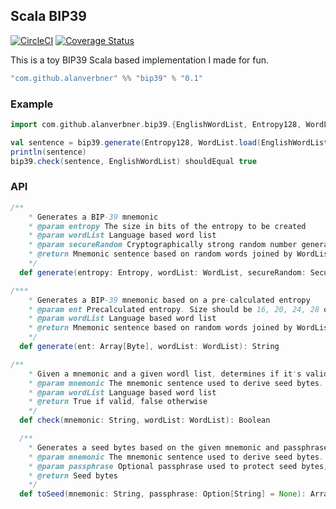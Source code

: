## Scala BIP39

[![CircleCI](https://circleci.com/gh/AlanVerbner/bip39.svg?style=svg)](https://circleci.com/gh/AlanVerbner/bip39)
[![Coverage Status](https://coveralls.io/repos/github/AlanVerbner/bip39/badge.svg?branch=master)](https://coveralls.io/github/AlanVerbner/bip39?branch=master)

This is a toy BIP39 Scala based implementation I made for fun.

```scala
"com.github.alanverbner" %% "bip39" % "0.1"
```

### Example 

```scala
import com.github.alanverbner.bip39.{EnglishWordList, Entropy128, WordList}

val sentence = bip39.generate(Entropy128, WordList.load(EnglishWordList).get, new SecureRandom())
println(sentence)
bip39.check(sentence, EnglishWordList) shouldEqual true

```

### API

```scala
/**
    * Generates a BIP-39 mnemonic
    * @param entropy The size in bits of the entropy to be created
    * @param wordList Language based word list
    * @param secureRandom Cryptographically strong random number generator (RNG)
    * @return Mnemonic sentence based on random words joined by WordList delimiter
    */
  def generate(entropy: Entropy, wordList: WordList, secureRandom: SecureRandom): String
```

```scala
/***
    * Generates a BIP-39 mnemonic based on a pre-calculated entropy
    * @param ent Precalculated entropy. Size should be 16, 20, 24, 28 or 32.
    * @param wordList Language based word list
    * @return Mnemonic sentence based on random words joined by WordList delimiter
    */
  def generate(ent: Array[Byte], wordList: WordList): String
``` 

```scala
/**
    * Given a mnemonic and a given wordl list, determines if it's valid using BIP-39 checksum
    * @param mnemonic The mnemonic sentence used to derive seed bytes. Will be NFKD Normalized
    * @param wordList Language based word list
    * @return True if valid, false otherwise
    */
  def check(mnemonic: String, wordList: WordList): Boolean
```

```scala
  /**
    * Generates a seed bytes based on the given mnemonic and passphrase (if provided)
    * @param mnemonic The mnemonic sentence used to derive seed bytes. Will be NFKD Normalized
    * @param passphrase Optional passphrase used to protect seed bytes, defaults to empty
    * @return Seed bytes
    */
  def toSeed(mnemonic: String, passphrase: Option[String] = None): Array[Byte]
```

